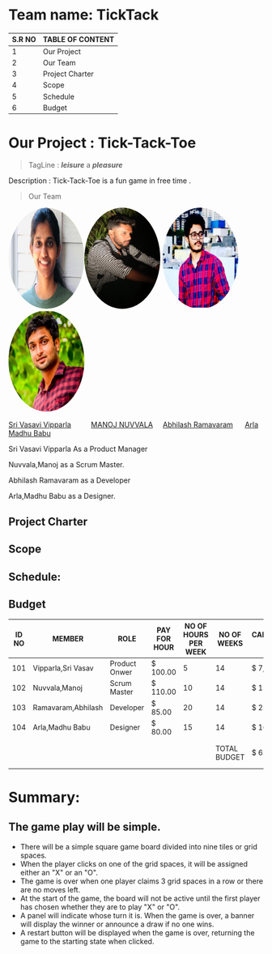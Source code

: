 # Team name: TickTack

| S.R NO | TABLE OF CONTENT |
|--------|------------------|
| 1      | Our Project      |
| 2      | Our Team         |
| 3      | Project Charter  |
| 4      | Scope            |
| 5      | Schedule         |
| 6      | Budget           |

# Our Project : Tick-Tack-Toe

> TagLine : ***leisure*** a ***pleasure***

Description : Tick-Tack-Toe is a fun game in free time .

> Our Team

<img src="pictures/vasu .png" alt="drawing" width="150" height ="200" style="border-radius:50%" /><img src="pictures/manoj.jpg" alt="drawing" width="150" height ="200" style="border-radius:50%" />               <img src="/pictures/Abhi.png" alt="drawing" width="150"   height ="200"  style="border-radius:50%" />                                              <img src="pictures/profile.jpg" alt="drawing" width="150" height ="200" style="border-radius:50%" />                             
  
  [Sri Vasavi Vipparla](https://github.com/Srivasavi-vipparla)   &nbsp;&nbsp;&nbsp;&nbsp;&nbsp;&nbsp;&nbsp;&nbsp; [MANOJ NUVVALA](https://github.com/manojnuvvala)   &nbsp;&nbsp;&nbsp;&nbsp;[Abhilash Ramavaram](https://https://github.com/AbhiRam0099/AbhilashRamavaram)  &nbsp;&nbsp;&nbsp;&nbsp;   [Arla Madhu Babu](https://github.com/Madhuarla)  



<p>Sri Vasavi Vipparla As a Product Manager</p>
<p>Nuvvala,Manoj as a Scrum Master.</p>
<P>Abhilash Ramavaram as a Developer</p>
<p>Arla,Madhu Babu as a Designer.</p>


## Project Charter
## Scope
## Schedule:
## Budget

| ID NO  | MEMBER             | ROLE          |  PAY FOR HOUR         | NO OF HOURS PER WEEK | NO OF WEEKS  |  CALCULATED PAY         |   |
|--------|--------------------|---------------|-----------------------|----------------------|--------------|-------------------------|---|
| 101    | Vipparla,Sri Vasav | Product Onwer |  $           100.00   | 5                    | 14           |  $            7,000.00  |   |
| 102    | Nuvvala,Manoj      | Scrum Master  |  $           110.00   | 10                   | 14           |  $          15,400.00   |   |
| 103    | Ramavaram,Abhilash | Developer     |  $             85.00  | 20                   | 14           |  $          23,800.00   |   |
| 104    | Arla,Madhu   Babu  | Designer      |  $             80.00  | 15                   | 14           |  $          16,800.00   |   |
|        |                    |               |                       |                      |              |                         |   |
|        |                    |               |                       |                      |              |                         |   |
|        |                    |               |                       |                      | TOTAL BUDGET |  $          63,000.00   |   |
|        |                    |               |                       |                      |              |                         |   |
|        |                    |               |                       |                      |              |                         |   |


# Summary:

## The game play will be simple.

* There will be a simple square game board divided into nine tiles or grid spaces.
* When the player clicks on one of the grid spaces, it will be assigned either an "X" or an "O".
* The game is over when one player claims 3 grid spaces in a row or there are no moves left.
* At the start of the game, the board will not be active until the first player has chosen whether they are to play "X" or "O".
* A panel will indicate whose turn it is. When the game is over, a banner will display the winner or announce a draw if no one wins.
* A restart button will be displayed when the game is over, returning the game to the starting state when clicked.
